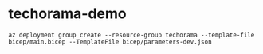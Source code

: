 # techorama-demo
```az deployment group create --resource-group techorama --template-file bicep/main.bicep --TemplateFile bicep/parameters-dev.json```